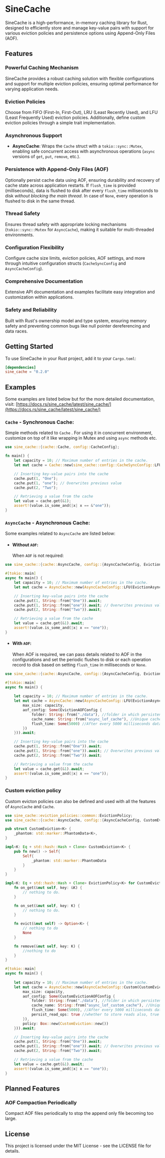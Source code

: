 # SineCache

SineCache is a high-performance, in-memory caching library for Rust, designed to efficiently store and manage key-value pairs with support for various eviction policies and persistence options using Append-Only Files (AOF).

## Features

### Powerful Caching Mechanism

SineCache provides a robust caching solution with flexible configurations and support for multiple eviction policies, ensuring optimal performance for varying application needs.

### Eviction Policies

Choose from FIFO (First-In, First-Out), LRU (Least Recently Used), and LFU (Least Frequently Used) eviction policies. Additionally, define custom eviction policies through a simple trait implementation.

### Asynchronous Support

- **AsyncCache**: Wraps the `Cache` struct with a `tokio::sync::Mutex`, enabling safe concurrent access with asynchronous operations (`async` versions of `get`, `put`, `remove`, etc.).

### Persistence with Append-Only Files (AOF)

Optionally persist cache data using AOF, ensuring durability and recovery of cache state across application restarts. If `flush_time` is provided (milliseconds), data is flushed to disk after every `flush_time` milliseconds to disk *without blocking the main thread*. In case of `None`, every operation is flushed to disk in the same thread.

### Thread Safety

Ensures thread safety with appropriate locking mechanisms (`tokio::sync::Mutex` for `AsyncCache`), making it suitable for multi-threaded environments.

### Configuration Flexibility

Configure cache size limits, eviction policies, AOF settings, and more through intuitive configuration structs (`CacheSyncConfig` and `AsyncCacheConfig`).

### Comprehensive Documentation

Extensive API documentation and examples facilitate easy integration and customization within applications.

### Safety and Reliability

Built with Rust's ownership model and type system, ensuring memory safety and preventing common bugs like null pointer dereferencing and data races.

## Getting Started

To use SineCache in your Rust project, add it to your `Cargo.toml`:

```toml
[dependencies]
sine_cache = "0.2.0"
```

## Examples

Some examples are listed below but for the more detailed documentation, visit: [https://docs.rs/sine_cache/latest/sine_cache/](https://docs.rs/sine_cache/latest/sine_cache/)

### `Cache` - Synchronous Cache:

Simple methods related to `Cache` . For using it in concurrent environment, customize on top of it like wrapping in Mutex and using `async` methods etc.

```rust
use sine_cache::{cache::Cache, config::CacheConfig};

fn main() {
    let capacity = 10; // Maximum number of entries in the cache.
    let mut cache = Cache::new(sine_cache::config::CacheSyncConfig::LFU(CacheConfig{max_size: capacity}));

    // Inserting key-value pairs into the cache
    cache.put(1, "One");
    cache.put(1, "one"); // Overwrites previous value
    cache.put(2, "Two");

    // Retrieving a value from the cache
    let value = cache.get(&1);
    assert!(value.is_some_and(|x| x == &"one"));
}
```

### `AsyncCache` - Asynchronous Cache:

Some examples related to `AsyncCache` are listed below:

- #### Without `AOF`:

  When `AOF` is not required:

```rust
use sine_cache::{cache::AsyncCache, config::{AsyncCacheConfig, EvictionAsyncConfig}};

#[tokio::main]
async fn main() {
    let capacity = 10; // Maximum number of entries in the cache.
    let mut cache = AsyncCache::new(AsyncCacheConfig::LFU(EvictionAsyncConfig {max_size: capacity, aof_config: None})).await;

    // Inserting key-value pairs into the cache
    cache.put(1, String::from("One")).await;
    cache.put(1, String::from("one")).await; // Overwrites previous value
    cache.put(2, String::from("Two")).await;

    // Retrieving a value from the cache
    let value = cache.get(&1).await;
    assert!(value.is_some_and(|x| x == "one"));
}
```

- #### With `AOF`:

  When AOF is required, we can pass details related to AOF in the configurations and set the periodic flushes to disk or each operation record to disk based on setting `flush_time` in milliseconds or `None`.

```rust
use sine_cache::{cache::AsyncCache, config::{AsyncCacheConfig, EvictionAsyncConfig, EvictionAOFConfig}};

#[tokio::main]
async fn main() {
  
    let capacity = 10; // Maximum number of entries in the cache.
    let mut cache = AsyncCache::new(AsyncCacheConfig::LFU(EvictionAsyncConfig {
        max_size: capacity,
        aof_config: Some(EvictionAOFConfig {
            folder: String::from("./data"), //folder in which persistent file should be written.
            cache_name: String::from("async_lof_cache"), //Unique cache name as with same name file will be created.
            flush_time: Some(5000) //After every 5000 milliseconds data will be flushed to disk.
        })
    })).await;

    // Inserting key-value pairs into the cache
    cache.put(1, String::from("One")).await;
    cache.put(1, String::from("one")).await; // Overwrites previous value
    cache.put(2, String::from("Two")).await;

    // Retrieving a value from the cache
    let value = cache.get(&1).await;
    assert!(value.is_some_and(|x| x == "one"));
}
```

### Custom eviction policy

Custom evicton policies can also be defined and used with all the features of `AsyncCache` and `Cache`.

```rust
use sine_cache::eviction_policies::common::EvictionPolicy;
use sine_cache::{cache::AsyncCache, config::{AsyncCacheConfig, CustomEvictionAsyncConfig, CustomEvictionAOFConfig}};

pub struct CustomEviction<K> {
    _phantom: std::marker::PhantomData<K>,
}

impl<K: Eq + std::hash::Hash + Clone> CustomEviction<K> {
    pub fn new() -> Self{
        Self{
            _phantom: std::marker::PhantomData
        }
    }
}

impl<K: Eq + std::hash::Hash + Clone> EvictionPolicy<K> for CustomEviction<K> {
    fn on_get(&mut self, key: &K) {
        // nothing to do.
    }

    fn on_set(&mut self, key: K) {
        // nothing to do.
    }

    fn evict(&mut self) -> Option<K> {
        // nothing to do
        None
    }

    fn remove(&mut self, key: K) {
        //nothing to do
    }
}

#[tokio::main]
async fn main() {
  
    let capacity = 10; // Maximum number of entries in the cache.
    let mut cache = AsyncCache::new(AsyncCacheConfig::Custom(CustomEvictionAsyncConfig {
        max_size: capacity,
        aof_config: Some(CustomEvictionAOFConfig {
            folder: String::from("./data"), //folder in which persistent file should be written.
            cache_name: String::from("async_lof_custom_cache"), //Unique cache name as with same name file will be created.
            flush_time: Some(5000), //After every 5000 milliseconds data will be flushed to disk.
            persist_read_ops: true //whether to store reads also, true generally.
        }),
        policy: Box::new(CustomEviction::new())
    })).await;

    // Inserting key-value pairs into the cache
    cache.put(1, String::from("One")).await;
    cache.put(1, String::from("one")).await; // Overwrites previous value
    cache.put(2, String::from("Two")).await;

    // Retrieving a value from the cache
    let value = cache.get(&1).await;
    assert!(value.is_some_and(|x| x == "one"));
}

```

## Planned Features
### AOF Compaction Periodically

Compact AOF files periodically to stop the append only file becoming too large.

## License

This project is licensed under the MIT License - see the LICENSE file for details.

